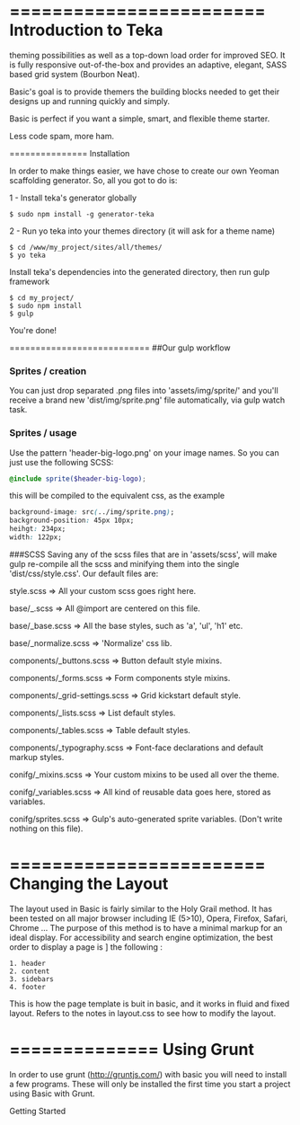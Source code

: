 ========================
Introduction to Teka
========================


theming possibilities as well as a top-down load order for improved SEO. It is fully
responsive out-of-the-box and provides an adaptive, elegant, SASS based grid system (Bourbon Neat).

Basic's goal is to provide themers the building blocks needed to get their designs up and
running quickly and simply.

Basic is perfect if you want a simple, smart, and flexible theme starter.

Less code spam, more ham.

===============
Installation


In order to make things easier, we have chose to create our own Yeoman scaffolding generator.
So, all you got to do is:

1 - Install teka's generator globally

```
$ sudo npm install -g generator-teka

```
2 - Run yo teka into your themes directory (it will ask for a theme name)
```
$ cd /www/my_project/sites/all/themes/
$ yo teka

```
Install teka's dependencies into the generated directory, then run gulp framework
```
$ cd my_project/
$ sudo npm install
$ gulp

```

You're done!


===========================
##Our gulp workflow


### Sprites / creation
You can just drop separated .png files into 'assets/img/sprite/' and you'll receive a brand new 'dist/img/sprite.png' file automatically, via gulp watch task.
### Sprites / usage
Use the pattern 'header-big-logo.png' on your image names. So you can just use the following SCSS:
```scss
@include sprite($header-big-logo);
```
this will be compiled to the equivalent css, as the example
```css
background-image: src(../img/sprite.png);
background-position: 45px 10px;
heihgt: 234px;
width: 122px;
```
###SCSS
Saving any of the scss files that are in 'assets/scss', will make gulp re-compile all the scss and minifying them into the single 'dist/css/style.css'.
Our default files are:

style.scss  => All your custom scss goes right here.


base/_.scss          => All @import are centered on this file.

base/_base.scss      => All the base styles, such as 'a', 'ul', 'h1' etc.

base/_normalize.scss => 'Normalize' css lib.


components/_buttons.scss       => Button default style mixins.

components/_forms.scss         => Form components style mixins.

components/_grid-settings.scss => Grid kickstart default style.

components/_lists.scss         => List default styles.

components/_tables.scss        => Table default styles.

components/_typography.scss    => Font-face declarations and default markup styles.


conifg/_mixins.scss    => Your custom mixins to be used all over the theme.

conifg/_variables.scss => All kind of reusable data goes here, stored as variables.

conifg/sprites.scss    => Gulp's auto-generated sprite variables. (Don't write nothing on this file).



========================
Changing the Layout
========================

The layout used in Basic is fairly similar to the Holy Grail method. It has been tested on
all major browser including IE (5>10), Opera, Firefox, Safari, Chrome ...
The purpose of this method is to have a minimal markup for an ideal display.
For accessibility and search engine optimization, the best order to display a page is ]
the following :

    1. header
    2. content
    3. sidebars
    4. footer

This is how the page template is buit in basic, and it works in fluid and fixed layout.
Refers to the notes in layout.css to see how to modify the layout.

==============
Using Grunt
==============

In order to use grunt (http://gruntjs.com/) with basic you will need to install a few programs.
These will only be installed the first time you start a project using Basic with Grunt.

Getting Started
